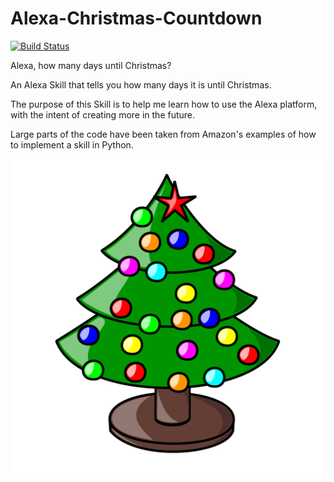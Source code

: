 # Alexa-Christmas-Countdown

[![Build Status](https://travis-ci.org/CJWilliams20/Alexa-Christmas-Countdown.svg?branch=master)](https://travis-ci.org/CJWilliams20/Alexa-Christmas-Countdown)

Alexa, how many days until Christmas?

An Alexa Skill that tells you how many days it is until Christmas.

The purpose of this Skill is to help me learn how to use the Alexa platform, with the intent of creating more in the future.

Large parts of the code have been taken from Amazon's examples of how to implement a skill in Python.

![Christmas Countdown Logo](alexa-christmas-countdown-icon-original.png)
